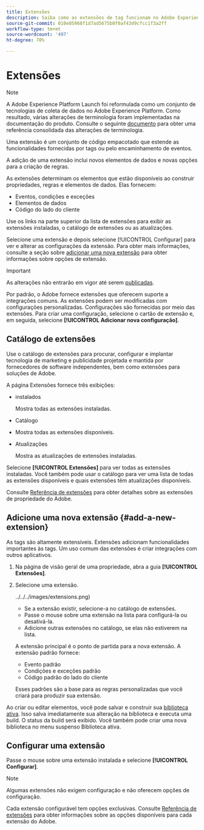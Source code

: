 ```yaml
---
title: Extensões
description: Saiba como as extensões de tag funcionam no Adobe Experience Platform.
source-git-commit: 010e05968f1d7ad5675b0f0af43d9cfcc1f3a2ff
workflow-type: tm+mt
source-wordcount: '497'
ht-degree: 70%

---
```


# Extensões

>[!NOTE]
>
>A Adobe Experience Platform Launch foi reformulada como um conjunto de tecnologias de coleta de dados no Adobe Experience Platform. Como resultado, várias alterações de terminologia foram implementadas na documentação do produto. Consulte o seguinte [documento](../../../term-updates.md) para obter uma referência consolidada das alterações de terminologia.

Uma extensão é um conjunto de código empacotado que estende as funcionalidades fornecidas por tags ou pelo encaminhamento de eventos.

A adição de uma extensão inclui novos elementos de dados e novas opções para a criação de regras.

As extensões determinam os elementos que estão disponíveis ao construir propriedades, regras e elementos de dados. Elas fornecem:

* Eventos, condições e exceções
* Elementos de dados
* Código do lado do cliente

Use os links na parte superior da lista de extensões para exibir as extensões instaladas, o catálogo de extensões ou as atualizações.

Selecione uma extensão e depois selecione [!UICONTROL Configurar] para ver e alterar as configurações da extensão. Para obter mais informações, consulte a seção sobre [adicionar uma nova extensão](#add-a-new-extension) para obter informações sobre opções de extensão.

>[!IMPORTANT]
>
>As alterações não entrarão em vigor até serem [publicadas](../../publishing/overview.md).

Por padrão, o Adobe fornece extensões que oferecem suporte a integrações comuns. As extensões podem ser modificadas com configurações personalizadas. Configurações são fornecidas por meio das extensões. Para criar uma configuração, selecione o cartão de extensão e, em seguida, selecione **[!UICONTROL Adicionar nova configuração]**.

## Catálogo de extensões

Use o catálogo de extensões para procurar, configurar e implantar tecnologia de marketing e publicidade projetada e mantida por fornecedores de software independentes, bem como extensões para soluções de Adobe.

A página Extensões fornece três exibições:

* instalados

   Mostra todas as extensões instaladas.

* Catálogo
* Mostra todas as extensões disponíveis.
* Atualizações

   Mostra as atualizações de extensões instaladas.

Selecione **[!UICONTROL Extensões]** para ver todas as extensões instaladas. Você também pode usar o catálogo para ver uma lista de todas as extensões disponíveis e quais extensões têm atualizações disponíveis.

Consulte [Referência de extensões](../../../extensions/web/overview.md) para obter detalhes sobre as extensões de propriedade do Adobe.

## Adicione uma nova extensão {#add-a-new-extension}

As tags são altamente extensíveis. Extensões adicionam funcionalidades importantes às tags. Um uso comum das extensões é criar integrações com outros aplicativos.

1. Na página de visão geral de uma propriedade, abra a guia **[!UICONTROL Extensões]**.
1. Selecione uma extensão.

   ![]()../../../images/extensions.png)

   * Se a extensão existir, selecione-a no catálogo de extensões.
   * Passe o mouse sobre uma extensão na lista para configurá-la ou desativá-la.
   * Adicione outras extensões no catálogo, se elas não estiverem na lista.

   A extensão principal é o ponto de partida para a nova extensão. A extensão padrão fornece:

   * Evento padrão
   * Condições e exceções padrão
   * Código padrão do lado do cliente

   Esses padrões são a base para as regras personalizadas que você criará para produzir sua extensão.

Ao criar ou editar elementos, você pode salvar e construir sua [biblioteca ativa](../../publishing/libraries.md#active-library). Isso salva imediatamente sua alteração na biblioteca e executa uma build. O status da build será exibido. Você também pode criar uma nova biblioteca no menu suspenso Biblioteca ativa.

## Configurar uma extensão

Passe o mouse sobre uma extensão instalada e selecione **[!UICONTROL Configurar]**.

>[!NOTE]
>
>Algumas extensões não exigem configuração e não oferecem opções de configuração.

Cada extensão configurável tem opções exclusivas. Consulte [Referência de extensões](../../../extensions/web/overview.md) para obter informações sobre as opções disponíveis para cada extensão do Adobe.
